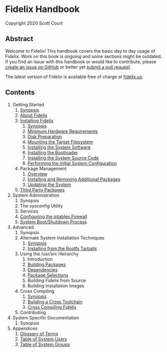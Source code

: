 Fidelix Handbook
================

Copyright 2020 Scott Court

Abstract
--------

Welcome to Fidelix! This handbook covers the basic day to day usage of Fidelix.
Work on this book is ongoing and some sections might be outdated. If you find
an issue with this handbook or would like to contribute, please [create an
issue on GitHub](https://github.com/Z5T1/fidelix/issues) or better yet [submit
a pull request](https://github.com/Z5T1/fidelix/pulls).

The latest version of Fidelix is available free of charge at
[fidelix.us](https://fidelix.us).

Contents
--------

1. Getting Started
   1. [Synopsis](getting-started/README.md)
   2. [About Fidelix](getting-started/about.md)
   3. [Installing Fidelix](getting-started/install.md)
      1. [Synopsis](getting-started/install.md#fidelix-installation-guide)
      2. [Minimum Hardware Requirements
	 ](getting-started/install.md#system-requirements)
      3. [Disk Preparation
	 ](getting-started/install.md#formatting-and-partitioning)
      4. [Mounting the Target Filesystem
	 ](getting-started/install.md#mounting-the-target-filesystem)
      5. [Installing the System Software
	 ](getting-started/install.md#installing-the-system-software)
      6. [Installing the Bootloader
	 ](getting-started/install.md#installing-the-bootloader)
      7. [Installing the System Source Code
         ](getting-started/install.md#installing-the-system-source-code)
      8. [Performing the Initial System Configuration
	 ](getting-started/install.md#initial-system-configuration)
   4. Package Management
      1. [Overview](getting-started/package-management/overview.md)
      2. [Installing and Removing Additional Packages
	 ](getting-started/package-management/additional-packages.md)
      3. [Updating the System](getting-started/package-management/updating.md)
   5. [Third Party Packages](getting-started/third-party-packages.md)
2. System Administration
   1. Synopsis
   2. The sysconfig Utility
   3. Services
   4. [Configuring the iptables Firewall](system-administration/firewall.md)
   5. [System Boot/Shutdown Process](system-administration/boot-process.md)
3. Advanced
   1. Synopsis
   2. Alternate System Installation Techniques
      1. [Synopsis](advanced/alternate-install/README.md)
      2. [Installing from the Rootfs
	 Tarballs](advanced/alternate-install/rootfs-tarball.md)
   3. Using the /usr/src Heirarchy
      1. Introduction
      2. [Building Packages](advanced/src/building.md)
      3. [Dependencies](advanced/src/dependencies.md)
      3. [Package Selections](advanced/src/package-selections.md)
      4. Building Fidelix from Source
      5. Building Installation Images
   4. Cross Compiling
      1. [Synopsis](advanced/cross-compiling/README.md)
      2. [Building a Cross Toolchain](advanced/cross-compiling/cross-tools.md)
      3. [Cross Compiling Fidelix](advanced/cross-compiling/cross-fidelix.md)
   5. Contributing
4. System Specific Documentation
   1. Synopsis
5. Appendices
   1. [Glossary of Terms](appendices/glossary.md)
   2. [Table of System Users](appendices/users.md)
   3. [Table of System Groups](appendices/groups.md)

